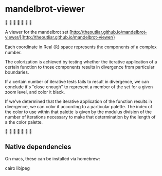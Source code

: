# mandelbrot-viewer 

🌈 🌈 🌈 🌈 🌈 🌈 🌈 

A viewer for the mandelbrot set [http://theoutliar.github.io/mandelbrot-viewer/](http://theoutliar.github.io/mandelbrot-viewer/) 

Each coordinate in Real (ℝ) space represents the components of a complex number. 

The colorization is achieved by testing whether the iterative application of a certain function to those components results in divergence from particular boundaries. 

If a certain number of iterative tests fails to result in divergence, we can conclude it's "close enough" to represent a member of the set for a given zoom level, and color it black. 

If we've determined that the iterative application of the function results in divergence, we can color it according to a particular palette. The index of the color to use within that palette is given by the modulus division of the number of iterations necessary to make that determination by the length of a the color palette. 

🌈 🌈 🌈 🌈 🌈 🌈 🌈 


## Native dependencies

On macs, these can be installed via homebrew:

cairo libjpeg